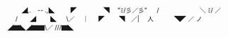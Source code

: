 
　　 ◢_,.　-- .,_◣
　　 ◤　　　　 ◥　 "ﾐ/彡／彡"
　 /　　　　　 　 ＼ ﾐ/ ／
　 /　　◢ 　　◣ 　 \／
　｜ 　 ◤ 　　◥　／|
　人　　　 ◥◤ ／ ノ
◢▇◣◢▇▇\\／ ///▇◣

